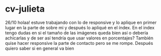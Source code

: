 # cv-julieta
26/10 holaa! 
estuve trabajando con lo de responsive y lo aplique en primer lugar en la parte de sobre mi y después lo apliqué en el índex. En el index tengo dudas en si el tamaño de las imágenes queda bien así o debería achicarlas y de ser así tendría que usar valores en porcentajes? También quise hacer responsive la parte de contacto pero se me rompe. Después quiero saber si en general va bien

